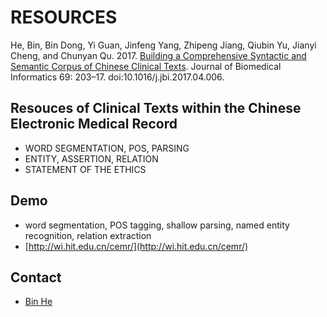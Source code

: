 # RESOURCES


He, Bin, Bin Dong, Yi Guan, Jinfeng Yang, Zhipeng Jiang, Qiubin Yu, Jianyi Cheng, and Chunyan Qu. 2017. [Building a Comprehensive Syntactic and Semantic Corpus of Chinese Clinical Texts](paper.pdf). Journal of Biomedical Informatics 69: 203–17. doi:10.1016/j.jbi.2017.04.006.


## Resouces of Clinical Texts within the Chinese Electronic Medical Record ##

- WORD SEGMENTATION, POS, PARSING
- ENTITY, ASSERTION, RELATION
- STATEMENT OF THE ETHICS

## Demo ##
- word segmentation, POS tagging, shallow parsing, named entity recognition, relation extraction
- [http://wi.hit.edu.cn/cemr/](http://wi.hit.edu.cn/cemr/) 

## Contact ##
- [Bin He](https://github.com/BinHeRunning)
